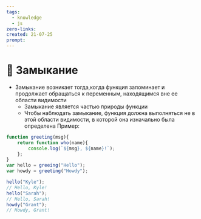 ```yaml
---
tags:
  - knowledge
  - js
zero-links: 
created: 21-07-25
prompt:
---
```

# 📑 Замыкание
- Замыкание возникает тогда,когда функция запоминает и продолжает обращаться к переменным, находящимся вне ее области видимости 
	- Замыкание является частью природы функции
	- Чтобы наблюдать замыкание, функция должна выполняться не в этой области видимости, в которой она изначально была определена
Пример:
```js
function greeting(msg){
	return function who(name){
		console.log(`${msg}, ${name}!`);
	};
}
var hello = greeing("Hello");
var howdy = greeting("Howdy");

hello("Kyle");
// Hello, Kyle!
hello("Sarah");
// Hello, Sarah!
howdy("Grant");
// Howdy, Grant!
```

